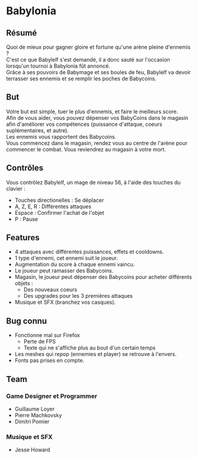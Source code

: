 # Babylonia

## Résumé
Quoi de mieux pour gagner gloire et fortune qu'une arène pleine d'ennemis ?</br>
C'est ce que Babylelf s'est demandé, il a donc sauté sur l'occasion lorsqu'un tournoi à Babylonia fût annoncé.</br>
Grâce à ses pouvoirs de Babymage et ses boules de feu, Babylelf va devoir terrasser ses ennemis et se remplir les poches de Babycoins.

## But
Votre but est simple, tuer le plus d'ennemis, et faire le meilleurs score.</br>
Afin de vous aider, vous pouvez dépenser vos BabyCoins dans le magasin afin d'améliorer vos compétences (puissance d'attaque, coeurs suplémentaires, et autre).</br>
Les ennemis vous rapportent des Babycoins.</br>
Vous commencez dans le magasin, rendez vous au centre de l'arène pour commencer le combat. Vous reviendrez au magasin à votre mort.</br>

## Contrôles
Vous contrôlez Babylelf, un mage de niveau 56, à l'aide des touches du clavier :</br>
- Touches directionelles : Se déplacer</br>
- A, Z, E, R : Différentes attaques</br>
- Espace : Confirmer l'achat de l'objet</br>
- P : Pause</br>

## Features
- 4 attaques avec différentes puissances, effets et cooldowns.</br>
- 1 type d'ennemi, cet ennemi suit le joueur.</br>
- Augmentation du score à chaque ennemi vaincu.</br>
- Le joueur peut ramasser des Babycoins.</br>
- Magasin, le joueur peut dépenser des Babycoins pour acheter différents objets :</br>
    - Des nouveaux coeurs</br>
    - Des upgrades pour les 3 premières attaques</br>
- Musique et SFX (branchez vos casques).</br>

## Bug connu
- Fonctionne mal sur Firefox</br>
    - Perte de FPS</br>
    - Texte qui ne s'affiche plus au bout d'un certain temps</br>
- Les meshes qui repop (ennemies et player) se retrouve à l'envers.
- Fonts pas prises en compte.

## Team

### Game Designer et Programmer
- Guillaume Loyer</br>
- Pierre Machkovsky</br>
- Dimitri Pomier</br>

### Musique et SFX
- Jesse Howard
